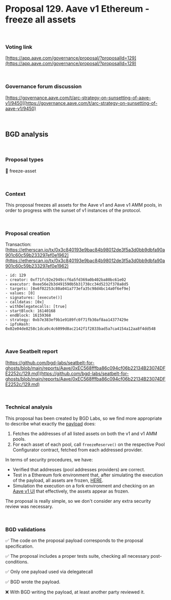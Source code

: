 # Proposal 129. Aave v1 Ethereum - freeze all assets

<br>

### Voting link

[https://app.aave.com/governance/proposal/?proposalId=129](https://app.aave.com/governance/proposal/?proposalId=129)

<br>

### Governance forum discussion

[https://governance.aave.com/t/arc-strategy-on-sunsetting-of-aave-v1/9450](https://governance.aave.com/t/arc-strategy-on-sunsetting-of-aave-v1/9450)

<br>

## BGD analysis

<br>

### Proposal types

:ice_cube: freeze-asset

<br>

### Context

This proposal freezes all assets for the Aave v1 and Aave v1 AMM pools, in order to progress with the sunset of v1 instances of the protocol.


<br>

### Proposal creation

Transaction: [https://etherscan.io/tx/0x3c840193e9bac84b98012de3f5a3d0bb9dbfa90a901c60c59b233297ef0e1962](https://etherscan.io/tx/0x3c840193e9bac84b98012de3f5a3d0bb9dbfa90a901c60c59b233297ef0e1962)

```
- id: 129
- creator: 0xf71fc92e2949ccf6a5fd369a0b402ba80bc61e02
- executor: 0xee56e2b3d491590b5b31738cc34d5232f378a8d5
- targets: [0x6f02253c80a041a773efa35c98d4bc14a0f6ef9e]
- values: [0]
- signatures: [execute()]
- calldatas: [0x]
- withDelegatecalls: [true]
- startBlock: 16140168
- endBlock: 16159368
- strategy: 0xb7e383ef9b1e9189fc0f71fb30af8aa14377429e
- ipfsHash: 0x02e04de8258c1dca9c4c6099d8ac2142f1f2833bad5a7ca4154a12aa8f4dd548
```

<br>

### Aave Seatbelt report

[https://github.com/bgd-labs/seatbelt-for-ghosts/blob/main/reports/Aave/0xEC568fffba86c094cf06b22134B23074DFE2252c/129.md](https://github.com/bgd-labs/seatbelt-for-ghosts/blob/main/reports/Aave/0xEC568fffba86c094cf06b22134B23074DFE2252c/129.md)


<br>

### Technical analysis

This proposal has been created by BGD Labs, so we find more appropriate to describe what exactly the [payload](https://etherscan.io/address/0x6f02253c80a041a773efa35c98d4bc14a0f6ef9e#code) does:
1. Fetches the addresses of all listed assets on both the v1 and v1 AMM pools.
2. For each asset of each pool, call `freezeReserve()` on the respective Pool Configurator contract, fetched from each addressed provider.

In terms of security procedures, we have:
- Verified that addresses (pool addresses providers) are correct.
- Test in a Ethereum fork environment that, after simulating the execution of the payload, all assets are frozen, [HERE](https://github.com/bgd-labs/aave-proposal-freeze-v1/blob/master/tests/ProposalPayloadAaveFreezeV1.t.sol).
- Simulation the execution on a fork environment and checking on an [Aave v1 UI](https://app-v1.aave.com/) that effectively, the assets appear as frozen.

The proposal is really simple, so we don't consider any extra security review was necessary.

<br>

### BGD validations

:white_check_mark: The code on the proposal payload corresponds to the proposal specification.

:white_check_mark: The proposal includes a proper tests suite, checking all necessary post-conditions.

:white_check_mark: Only one payload used via delegatecall

:white_check_mark: BGD wrote the payload.

:x: With BGD writing the payload, at least another party reviewed it.
